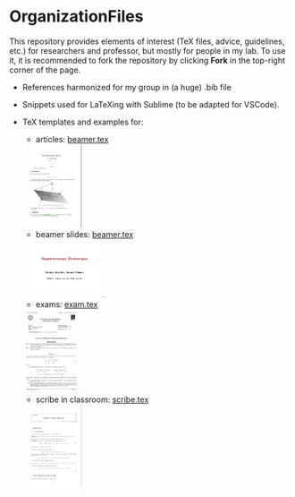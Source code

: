 # OrganizationFiles

This repository provides elements of interest (TeX files, advice, guidelines, etc.) for researchers and professor, but mostly for people in my lab.
To use it, it is recommended to fork the repository by clicking **Fork** in the top-right corner of the page.


- References harmonized for my group in (a huge) .bib file

- Snippets used for LaTeXing with Sublime (to be adapted for VSCode).

- TeX templates and examples for:

    - articles: [beamer.tex](draft-article/article.tex)

    <img src="sharedimages/article.png" width="105" height="150">
    
    - beamer slides: [beamer.tex](draft-beamer/beamer.tex)
    
    <img src="sharedimages/beamer.png" width="150" height="105">

    - exams: [exam.tex](draft-exam/exam.tex)
    
    <img src="sharedimages/examen.png" width="105" height="150">
    
    - scribe in classroom: [scribe.tex](draft-scribe/scribe.tex)
    
    <img src="sharedimages/scribe.png" width="105" height="150">
